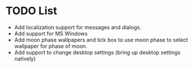 # TODO List

* Add localization support for messages and dialogs.
* Add support for MS Windows
* Add moon phase wallpapers and tick box to use moon phase to select wallpaper for phase of moon.
* Add support to change desktop settings (bring up desktop settings natively)
